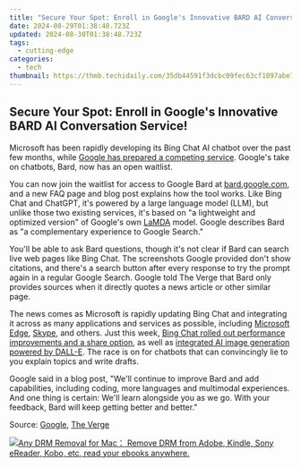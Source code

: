 ```yaml
---
title: "Secure Your Spot: Enroll in Google's Innovative BARD AI Conversation Service!"
date: 2024-08-29T01:38:48.723Z
updated: 2024-08-30T01:38:48.723Z
tags:
  - cutting-edge
categories:
  - tech
thumbnail: https://thmb.techidaily.com/35db44591f3dcbc09fec63cf1897abe760727c167b28e2d4a0f6ad0bbea5b61b.jpg
---
```


## Secure Your Spot: Enroll in Google's Innovative BARD AI Conversation Service!

Microsoft has been rapidly developing its Bing Chat AI chatbot over the past few months, while [Google has prepared a competing service](https://sim-unlock.techidaily.com/in-2024-android-unlock-code-sim-unlock-your-realme-gt-3-phone-and-remove-locked-screen-by-drfone-android/). Google's take on chatbots, Bard, now has an open waitlist.

 You can now join the waitlist for access to Google Bard at [bard.google.com](https://bard.google.com/), and a new FAQ page and blog post explains how the tool works. Like Bing Chat and ChatGPT, it's powered by a large language model (LLM), but unlike those two existing services, it's based on "a lightweight and optimized version" of Google's own [LaMDA](https://blog.google/technology/ai/lamda/) model. Google describes Bard as "a complementary experience to Google Search."

 You'll be able to ask Bard questions, though it's not clear if Bard can search live web pages like Bing Chat. The screenshots Google provided don't show citations, and there's a search button after every response to try the prompt again in a regular Google Search. Google told The Verge that Bard only provides sources when it directly quotes a news article or other similar page.

 The news comes as Microsoft is rapidly updating Bing Chat and integrating it across as many applications and services as possible, including [Microsoft Edge](https://tech-revival.techidaily.com/eliminating-streaming-glitches-on-chatgpt-platform/), [Skype](https://facebook-clips.techidaily.com/updated-in-2024-maximize-video-impact-with-full-screen-settings/), and others. Just this week, [Bing Chat rolled out performance improvements and a share option](https://facebook-record-videos.techidaily.com/updated-2024-approved-audience-attraction-in-a-minute-comparing-youtubes-shorts-and-tiktoks/), as well as [integrated AI image generation powered by DALL-E](https://review-topics.techidaily.com/recover-excel-2013-files-from-virus-infected-pen-drives-for-free-by-stellar-guide/). The race is on for chatbots that can convincingly lie to you explain topics and write drafts.

 Google said in a blog post, "We'll continue to improve Bard and add capabilities, including coding, more languages and multimodal experiences. And one thing is certain: We'll learn alongside you as we go. With your feedback, Bard will keep getting better and better."

 Source: [Google](https://blog.google/technology/ai/try-bard/), [The Verge](https://www.theverge.com/2023/3/21/23649794/google-chatgpt-rival-bard-ai-chatbot-access-hands-on)

<ins class="adsbygoogle"
     style="display:block"
     data-ad-format="autorelaxed"
     data-ad-client="ca-pub-7571918770474297"
     data-ad-slot="1223367746"></ins>



<ins class="adsbygoogle"
     style="display:block"
     data-ad-client="ca-pub-7571918770474297"
     data-ad-slot="8358498916"
     data-ad-format="auto"
     data-full-width-responsive="true"></ins>



<!-- affiliate ads begin -->
<a href="https://secure.2checkout.com/order/checkout.php?PRODS=4600114&QTY=1&AFFILIATE=108875&CART=1"><img src="https://www.epubor.com/images/drm-removal-feature2.png" border="0">Any DRM Removal for Mac： Remove DRM from Adobe, Kindle, Sony eReader, Kobo, etc, read your ebooks anywhere.</a>
<!-- affiliate ads end -->